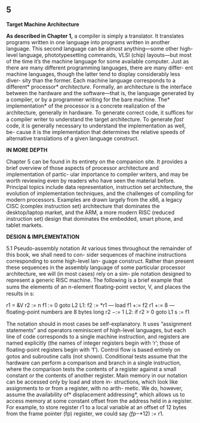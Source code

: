 ## **5**
**Target Machine Architecture**

**As described in Chapter 1,** a compiler is simply a translator. It translates
programs written in one language into programs written in another language.
This second language can be almost anything—some other high-level language,
phototypesetting commands, VLSI (chip) layouts—but most of the time it’s the
machine language for some available computer.
Just as there are many different programming languages, there are many differ-
ent machine languages, though the latter tend to display considerably less diver-
sity than the former. Each machine language corresponds to a different* processor*
*architecture*. Formally, an architecture is the interface between the hardware and
the software—that is, the language generated by a compiler, or by a programmer
writing for the bare machine. The* implementation* of the processor is a concrete
realization of the architecture, generally in hardware. To generate correct code, it
sufﬁces for a compiler writer to understand the target architecture. To generate
*fast* code, it is generally necessary to understand the implementation as well, be-
cause it is the implementation that determines the relative speeds of alternative
translations of a given language construct.

**IN MORE DEPTH**

Chapter 5 can be found in its entirety on the companion site. It provides a brief
overview of those aspects of processor architecture and implementation of partic-
ular importance to compiler writers, and may be worth reviewing even by readers
who have seen the material before. Principal topics include data representation,
instruction set architecture, the evolution of implementation techniques, and the
challenges of compiling for modern processors. Examples are drawn largely from
the x86, a legacy CISC (complex instruction set) architecture that dominates the
desktop/laptop market, and the ARM, a more modern RISC (reduced instruction
set) design that dominates the embedded, smart phone, and tablet markets.

**DESIGN & IMPLEMENTATION**

5.1 Pseudo-assembly notation
At various times throughout the remainder of this book, we shall need to con-
sider sequences of machine instructions corresponding to some high-level lan-
guage construct. Rather than present these sequences in the assembly language
of some particular processor architecture, we will (in most cases) rely on a sim-
ple notation designed to represent a generic RISC machine. The following is
a brief example that sums the elements of an n-element ﬂoating-point vector,
V, and places the results in s:

r1 = &V
r2 := n
f1 := 0
goto L2
L1: f2 := *r1
–– load
f1 +:= f2
r1 +:= 8
–– ﬂoating-point numbers are 8 bytes long
r2 −:= 1
L2: if r2 > 0 goto L1
s := f1

The notation should in most cases be self-explanatory. It uses “assignment
statements” and operators reminiscent of high-level languages, but each line
of code corresponds to a single machine instruction, and registers are named
explicitly (the names of integer registers begin with ‘r’; those of ﬂoating-point
registers begin with ‘f’). Control ﬂow is based entirely on gotos and subroutine
calls (not shown). Conditional tests assume that the hardware can perform a
comparison and branch in a single instruction, where the comparison tests
the contents of a register against a small constant or the contents of another
register.
Main memory in our notation can be accessed only by load and store in-
structions, which look like assignments to or from a register, with no arith-
metic. We do, however, assume the availability of* displacement addressing*,
which allows us to access memory at some constant offset from the address
held in a register. For example, to store register r1 to a local variable at an offset
of 12 bytes from the frame pointer (fp) register, we could say *(fp*−*12) := r1.

